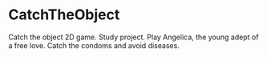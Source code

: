 # CatchTheObject
Catch the object 2D game. Study project.
Play Angelica, the young adept of a free love. Catch the condoms and avoid diseases.
